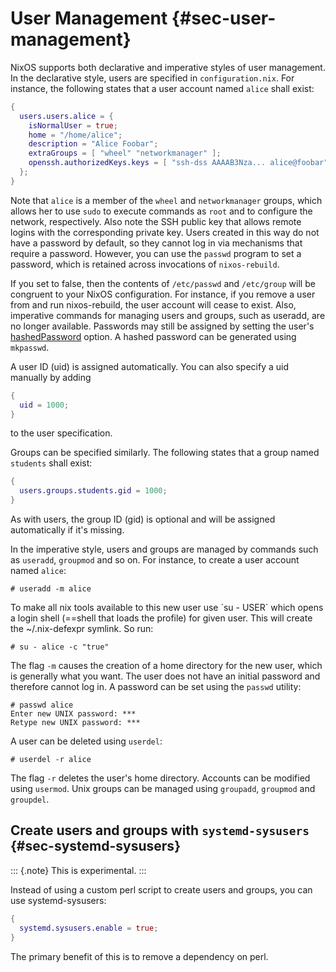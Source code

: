 # User Management {#sec-user-management}

NixOS supports both declarative and imperative styles of user
management. In the declarative style, users are specified in
`configuration.nix`. For instance, the following states that a user
account named `alice` shall exist:

```nix
{
  users.users.alice = {
    isNormalUser = true;
    home = "/home/alice";
    description = "Alice Foobar";
    extraGroups = [ "wheel" "networkmanager" ];
    openssh.authorizedKeys.keys = [ "ssh-dss AAAAB3Nza... alice@foobar" ];
  };
}
```

Note that `alice` is a member of the `wheel` and `networkmanager`
groups, which allows her to use `sudo` to execute commands as `root` and
to configure the network, respectively. Also note the SSH public key
that allows remote logins with the corresponding private key. Users
created in this way do not have a password by default, so they cannot
log in via mechanisms that require a password. However, you can use the
`passwd` program to set a password, which is retained across invocations
of `nixos-rebuild`.

If you set [](#opt-users.mutableUsers) to
false, then the contents of `/etc/passwd` and `/etc/group` will be congruent
to your NixOS configuration. For instance, if you remove a user from
[](#opt-users.users) and run nixos-rebuild, the user
account will cease to exist. Also, imperative commands for managing users and
groups, such as useradd, are no longer available. Passwords may still be
assigned by setting the user's
[hashedPassword](#opt-users.users._name_.hashedPassword) option. A
hashed password can be generated using `mkpasswd`.

A user ID (uid) is assigned automatically. You can also specify a uid
manually by adding

```nix
{
  uid = 1000;
}
```

to the user specification.

Groups can be specified similarly. The following states that a group
named `students` shall exist:

```nix
{
  users.groups.students.gid = 1000;
}
```

As with users, the group ID (gid) is optional and will be assigned
automatically if it's missing.

In the imperative style, users and groups are managed by commands such
as `useradd`, `groupmod` and so on. For instance, to create a user
account named `alice`:

```ShellSession
# useradd -m alice
```

To make all nix tools available to this new user use \`su - USER\` which
opens a login shell (==shell that loads the profile) for given user.
This will create the \~/.nix-defexpr symlink. So run:

```ShellSession
# su - alice -c "true"
```

The flag `-m` causes the creation of a home directory for the new user,
which is generally what you want. The user does not have an initial
password and therefore cannot log in. A password can be set using the
`passwd` utility:

```ShellSession
# passwd alice
Enter new UNIX password: ***
Retype new UNIX password: ***
```

A user can be deleted using `userdel`:

```ShellSession
# userdel -r alice
```

The flag `-r` deletes the user's home directory. Accounts can be
modified using `usermod`. Unix groups can be managed using `groupadd`,
`groupmod` and `groupdel`.

## Create users and groups with `systemd-sysusers` {#sec-systemd-sysusers}

::: {.note}
This is experimental.
:::

Instead of using a custom perl script to create users and groups, you can use
systemd-sysusers:

```nix
{
  systemd.sysusers.enable = true;
}
```

The primary benefit of this is to remove a dependency on perl.
